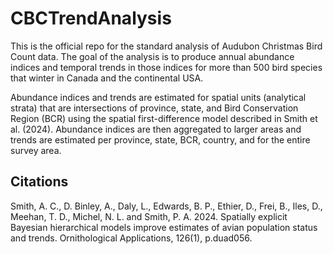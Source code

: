 # CBCTrendAnalysis
This is the official repo for the standard analysis of Audubon Christmas Bird Count data. The goal of the analysis is to produce annual abundance indices and temporal trends in those indices for more than 500 bird species that winter in Canada and the continental USA.

Abundance indices and trends are estimated for spatial units (analytical strata) that are intersections of province, state, and Bird Conservation Region (BCR) using the spatial first-difference model described in Smith et al. (2024). Abundance indices are then aggregated to larger areas and trends are estimated per province, state, BCR, country, and for the entire survey area. 

## Citations

Smith, A. C., D. Binley, A., Daly, L., Edwards, B. P., Ethier, D., Frei, B., Iles, D., Meehan, T. D., Michel, N. L. and Smith, P. A. 2024. Spatially explicit Bayesian hierarchical models improve estimates of avian population status and trends. Ornithological Applications, 126(1), p.duad056.
